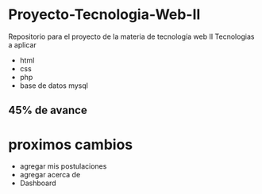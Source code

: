 # Proyecto-Tecnologia-Web-II
Repositorio para el proyecto de la materia de tecnología web II
Tecnologias a aplicar
* html
* css
* php
* base de datos mysql
## 45% de avance
# proximos cambios
* agregar mis postulaciones
* agregar acerca de
* Dashboard